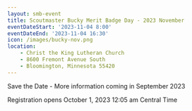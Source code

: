 ```yaml
---
layout: smb-event
title: Scoutmaster Bucky Merit Badge Day - 2023 November
eventDateStart: '2023-11-04 8:00'
eventDateEnd: '2023-11-04 16:30'
icon: /images/bucky-nov.png
location:
    - Christ the King Lutheran Church
    - 8600 Fremont Avenue South
    - Bloomington, Minnesota 55420
---
```


Save the Date - More information coming in September 2023

Registration opens October 1, 2023 12:05 am Central Time
